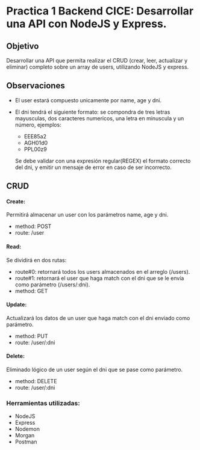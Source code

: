 # Practica 1 Backend CICE: Desarrollar una API con NodeJS y Express.

## Objetivo

Desarrollar una API que permita realizar el CRUD (crear, leer, actualizar y eliminar) completo sobre un array de users, utilizando NodeJS y express.

## Observaciones

- El user estará compuesto unicamente por name, age y dni.

- El dni tendrá el siguiente formato: se compondra de tres letras mayusculas, dos caracteres numericos, una letra en minuscula y un número, ejemplos:
  * EEE85a2
  * AGH01d0
  * PPL00z9
  
  Se debe validar con una expresión regular(REGEX) el formato correcto del dni, y emitir un mensaje de error en caso de ser incorrecto.

## CRUD

#### Create:

Permitirá almacenar un user con los parámetros name, age y dni.
- method: POST
- route: /user
      
#### Read:

Se dividirá en dos rutas: 
- route#0: retornará todos los users almacenados en el arreglo (/users).
- route#1: retornará el user que haga match con el dni que se le envía como parámetro (/users/:dni).
- method: GET

#### Update:

Actualizará los datos de un user que haga match con el dni enviado como parámetro.
- method: PUT
- route: /user/:dni

#### Delete:

Eliminado lógico de un user según el dni que se pase como parámetro.
- method: DELETE
- route: /user/:dni

### Herramientas utilizadas:

- NodeJS
- Express
- Nodemon
- Morgan
- Postman